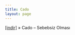```yaml
---
title: Cado
layout: page
---
```


<a href="https://cloud.mail.ru/public/02eafa8dcc86/Cado%20-%20Sebepsiz%20Olmas%C4%B1" target="_blank">[indir]</a>  »  Cado &#8211; Sebebsiz Olması
